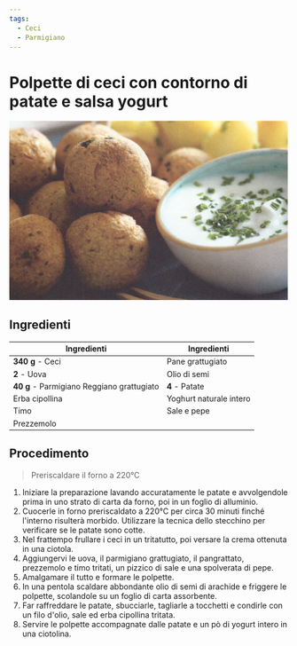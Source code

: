 ```yaml
---
tags:
  - Ceci
  - Parmigiano
---
```

# Polpette di ceci con contorno di patate e salsa yogurt

![](../../img/Polpette-di-ceci-con-contorno-di-patate-e-salsa-yogurt.webp)

## Ingredienti

| Ingredienti                  | Ingredienti             |
| ---------------------------- | ----------------------- |
| **340 g** - Ceci | Pane grattugiato |
| **2** - Uova | Olio di semi |
| **40 g** - Parmigiano Reggiano grattugiato | **4** - Patate |
| Erba cipollina | Yoghurt naturale intero |
| Timo | Sale e pepe |
| Prezzemolo | |

## Procedimento

> Preriscaldare il forno a 220°C

1. Iniziare la preparazione lavando accuratamente le patate e avvolgendole prima in uno strato di carta da forno, poi in un foglio di alluminio. 
1. Cuocerle in forno preriscaldato a 220°C per circa 30 minuti finché l'interno risulterà morbido. Utilizzare la tecnica dello stecchino per verificare se le patate sono cotte. 
1. Nel frattempo frullare i ceci in un tritatutto, poi versare la crema ottenuta in una ciotola. 
1. Aggiungervi le uova, il parmigiano grattugiato, il pangrattato, prezzemolo e timo tritati, un pizzico di sale e una spolverata di pepe. 
1. Amalgamare il tutto e formare le polpette. 
1. In una pentola scaldare abbondante olio di semi di arachide e friggere le polpette, scolandole su un foglio di carta assorbente. 
1. Far raffreddare le patate, sbucciarle, tagliarle a tocchetti e condirle con un filo d'olio, sale ed erba cipollina tritata. 
1. Servire le polpette accompagnate dalle patate e un pò di yogurt intero in una ciotolina.
